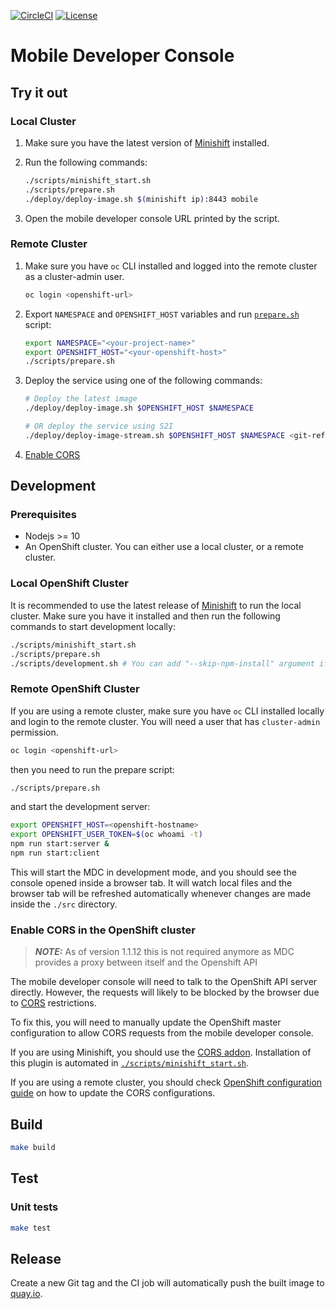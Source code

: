 [![CircleCI](https://circleci.com/gh/aerogear/mobile-developer-console.svg?style=svg)](https://circleci.com/gh/aerogear/mobile-developer-console)
[![License](https://img.shields.io/:license-Apache2-blue.svg)](http://www.apache.org/licenses/LICENSE-2.0)

# Mobile Developer Console

## Try it out

### Local Cluster

1. Make sure you have the latest version of [Minishift](https://github.com/minishift/minishift) installed.
2. Run the following commands:

    ```sh
    ./scripts/minishift_start.sh
    ./scripts/prepare.sh
    ./deploy/deploy-image.sh $(minishift ip):8443 mobile
    ```

3. Open the mobile developer console URL printed by the script.

### Remote Cluster

1. Make sure you have `oc` CLI installed and logged into the remote cluster as a cluster-admin user.

    ```sh
    oc login <openshift-url>
    ```

2. Export `NAMESPACE` and `OPENSHIFT_HOST` variables and run [`prepare.sh`](scripts/prepare.sh) script:

   ```sh
   export NAMESPACE="<your-project-name>"
   export OPENSHIFT_HOST="<your-openshift-host>"
   ./scripts/prepare.sh
   ```

3. Deploy the service using one of the following commands:

   ```sh
   # Deploy the latest image
   ./deploy/deploy-image.sh $OPENSHIFT_HOST $NAMESPACE

   # OR deploy the service using S2I
   ./deploy/deploy-image-stream.sh $OPENSHIFT_HOST $NAMESPACE <git-ref>
   ```

4. [Enable CORS](#enable-cors-in-the-openshift-cluster)

## Development

### Prerequisites

* Nodejs >= 10
* An OpenShift cluster. You can either use a local cluster, or a remote cluster.

### Local OpenShift Cluster

It is recommended to use the latest release of [Minishift](https://github.com/minishift/minishift) to run the local cluster. Make sure you have it installed and then run the following commands to start development locally:

```sh
./scripts/minishift_start.sh
./scripts/prepare.sh
./scripts/development.sh # You can add "--skip-npm-install" argument if you want to skip installation of node modules
```

### Remote OpenShift Cluster

If you are using a remote cluster, make sure you have `oc` CLI installed locally and login to the remote cluster. You will need a user that has `cluster-admin` permission.

```sh
oc login <openshift-url>
```

then you need to run the prepare script:

```sh
./scripts/prepare.sh
```

and start the development server:

```sh
export OPENSHIFT_HOST=<openshift-hostname>
export OPENSHIFT_USER_TOKEN=$(oc whoami -t)
npm run start:server &
npm run start:client
```

This will start the MDC in development mode, and you should see the console opened inside a browser tab. It will watch local files and the browser tab will be refreshed automatically whenever changes are made inside the `./src` directory.

### Enable CORS in the OpenShift cluster

> **_NOTE:_** As of version 1.1.12 this is not required anymore as MDC provides a proxy between itself and the Openshift API 

The mobile developer console will need to talk to the OpenShift API server directly. However, the requests will likely to be blocked by the browser due to [CORS](https://en.wikipedia.org/wiki/Cross-origin_resource_sharing) restrictions.

To fix this, you will need to manually update the OpenShift master configuration to allow CORS requests from the mobile developer console.

If you are using Minishift, you should use the [CORS addon](https://github.com/minishift/minishift-addons/tree/master/add-ons/cors). Installation of this plugin is automated in [`./scripts/minishift_start.sh`](scripts/minishift_start.sh).

If you are using a remote cluster, you should check [OpenShift configuration guide](https://docs.openshift.com/container-platform/3.11/install_config/master_node_configuration.html#master-config-asset-config) on how to update the CORS configurations.

## Build

```sh
make build
```

## Test

### Unit tests

```sh
make test
```

## Release

Create a new Git tag and the CI job will automatically push the built image to [quay.io](https://quay.io/repository/aerogear/mobile-developer-console?tab=tags).

<!-- ### Backend integration tests

1. Build the API Server: `make build`
2. Follow [these instructions](#Run-locally) to target existing OpenShift project (**Note:** the project must not contain existing mobile clients)
3. Provision Metrics service in the OpenShift project that you target
4. Install dependencies: `cd integration_tests && npm install`
5. Run the tests: `npm test` -->
